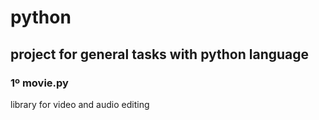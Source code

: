 # python

## project for general tasks with python language

### 1º movie.py

library for video and audio editing
